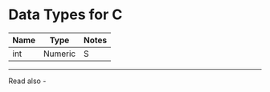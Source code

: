 # Data Types for C

| Name | Type    | Notes |
| ---- | ------- | ----- |
| int  | Numeric | S      |



---
Read also - 